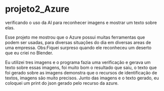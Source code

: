 # projeto2_Azure
verificando o uso da AI para reconhecer imagens e mostrar um texto sobre elas.

Esse projeto me mostrou que o Azure possui muitas ferramentas que podem ser usadas, para diversas situações do dia em diversas areas de uma empressa.
Obs:Fiquei surpreso quando ele reconheceu um deserto que eu criei no Blender.

Eu utilizei tres imagens e o programa fazia uma verificação e gerava um texto sobre essas imagens, foi muito bom o resultado que saiu, o texto que foi gerado sobre as imagens demonstra que o recursos  de identificação de textos, imagens são muito precisos.
Junto das imagens e o texto gerado, eu  coloquei um print do json gerado pelo recurso da azure.

